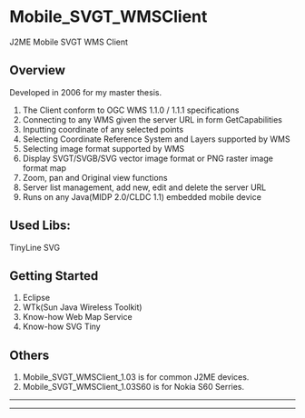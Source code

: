 # Mobile_SVGT_WMSClient
J2ME Mobile SVGT WMS Client

## Overview

Developed in 2006 for my master thesis.


1. The Client conform to OGC WMS 1.1.0 / 1.1.1 specifications 
2. Connecting to any WMS given the server URL in form GetCapabilities 
3. Inputting coordinate of any selected points 
4. Selecting Coordinate Reference System and Layers supported by WMS 
5. Selecting image format supported by WMS 
6. Display SVGT/SVGB/SVG vector image format or PNG raster image format map 
7. Zoom, pan and Original view functions 
8. Server list management, add new, edit and delete the server URL 
9. Runs on any Java(MIDP 2.0/CLDC 1.1) embedded mobile device 

## Used Libs:
TinyLine SVG


## Getting Started

1. Eclipse
2. WTk(Sun Java Wireless Toolkit)
3. Know-how Web Map Service 
4. Know-how SVG Tiny

## Others
1. Mobile_SVGT_WMSClient_1.03 is for common J2ME devices.
2. Mobile_SVGT_WMSClient_1.03S60 is for Nokia S60 Serries.

---
---



